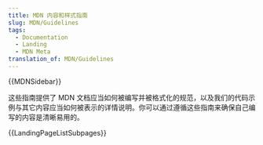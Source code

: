 ```yaml
---
title: MDN 内容和样式指南
slug: MDN/Guidelines
tags:
  - Documentation
  - Landing
  - MDN Meta
translation_of: MDN/Guidelines
---
```

{{MDNSidebar}}

这些指南提供了 MDN 文档应当如何被编写并被格式化的规范，以及我们的代码示例与其它内容应当如何被表示的详情说明。你可以通过遵循这些指南来确保自己编写的内容是清晰易用的。

{{LandingPageListSubpages}}
